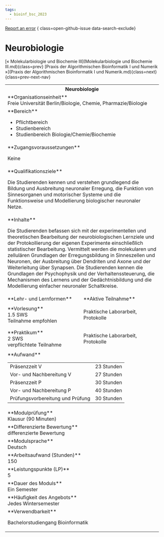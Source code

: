 ```yaml
---
tags:
  - bioinf_bsc_2023
---
```

[Report an error](https://github.com/SGSSGene/FUB-SUP/issues/new?title=Error%20in%20%22Neurobiologie%22&body=There%20seems%20to%20be%20an%20error%20in%20module%20%22Neurobiologie%22%2E%0A%0A%3CDescribe%20here%20a%20slightly%20more%20detailed%20description%20of%20what%20is%20wrong%3E&labels=bug)
{ class=open-github-issue data-search-exclude}

# Neurobiologie

[« Molekularbiologie und Biochemie III](Molekularbiologie und Biochemie III.md){class=prev}
[Praxis der Algorithmischen Bioinformatik I und Numerik »](Praxis der Algorithmischen Bioinformatik I und Numerik.md){class=next}
{class=prev-next-nav}

<table markdown id="moduledesc">
<tr markdown class="moduledesc_head"><th colspan="2">Neurobiologie </th></tr>
<tr markdown><td colspan="2">**Organisationseinheit**   <br>Freie Universität Berlin/Biologie, Chemie, Pharmazie/Biologie</td></tr>

<tr markdown><td colspan="2">**Bereich**<br>


- Pflichtbereich
- Studienbereich
- Studienbereich Biologie/Chemie/Biochemie

</td></tr>

<tr markdown><td colspan="2">**Zugangsvoraussetzungen** <br>

Keine


</td></tr>
<tr markdown><td colspan="2">**Qualifikationsziele**    <br>

Die Studierenden kennen und verstehen grundlegend die Bildung und
Ausbreitung neuronaler Erregung, die Funktion von Sinnesorganen und
motorischer Systeme und die Funktionsweise und Modellierung biologischer
neuronaler Netze.


</td></tr>
<tr markdown><td colspan="2">**Inhalte**                <br>

Die Studierenden befassen sich mit der experimentellen und theoretischen
Bearbeitung der neurobiologischen Lernziele und der Protokollierung der
eigenen Experimente einschließlich statistischer Bearbeitung. Vermittelt
werden die molekularen und zellulären Grundlagen der Erregungsbildung in
Sinneszellen und Neuronen, der Ausbreitung über Dendriten und Axone und der
Weiterleitung über Synapsen. Die Studierenden kennen die Grundlagen der
Psychophysik und der Verhaltenssteuerung, die Mechanismen des Lernens und
der Gedächtnisbildung und die Modellierung einfacher neuronaler
Schaltkreise.


</td></tr>

<tr markdown><td>**Lehr- und Lernformen**</td><td>**Aktive Teilnahme**</td></tr>
<tr markdown><td> **Vorlesung** <br>1.5 SWS <br> Teilnahme empfohlen</td><td>

Praktische Laborarbeit, Protokolle
</td></tr>
<tr markdown><td> **Praktikum** <br>2 SWS <br> verpflichtete Teilnahme</td><td>

Praktische Laborarbeit, Protokolle
</td></tr>
<tr markdown><td colspan="2">**Aufwand**                <br>
<table class="aufwand_table">
<tr><td>Präsenzzeit V</td><td>23 Stunden</td></tr>
<tr><td>Vor- und Nachbereitung V</td><td>27 Stunden</td></tr>
<tr><td>Präsenzzeit P</td><td>30 Stunden</td></tr>
<tr><td>Vor- und Nachbereitung P</td><td>40 Stunden</td></tr>
<tr><td>Prüfungsvorbereitung und Prüfung</td><td>30 Stunden</td></tr>
</table>

</td></tr>
<tr markdown><td colspan="2">**Modulprüfung**             <br>Klausur (90 Minuten)


</td></tr>
<tr markdown><td colspan="2">**Differenzierte Bewertung** <br>differenzierte Bewertung

</td></tr>
<tr markdown><td colspan="2">**Modulsprache**             <br>Deutsch</td></tr>
<tr markdown><td colspan="2">**Arbeitsaufwand (Stunden)** <br>150</td></tr>
<tr markdown><td colspan="2">**Leistungspunkte (LP)**     <br>5</td></tr>
<tr markdown><td colspan="2">**Dauer des Moduls**         <br>Ein Semester</td></tr>
<tr markdown><td colspan="2">**Häufigkeit des Angebots**  <br>Jedes Wintersemester</td></tr>
<tr markdown><td colspan="2">**Verwendbarkeit**           <br>

Bachelorstudiengang Bioinformatik


</td></tr>

</table>
